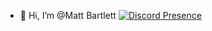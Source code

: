 - 👋 Hi, I’m @Matt Bartlett
[![Discord Presence](https://lanyard.cnrad.dev/api/:id)](https://discord.com/users/920814282139111454)
